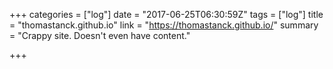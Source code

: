 +++
categories = ["log"]
date = "2017-06-25T06:30:59Z"
tags = ["log"]
title = "thomastanck.github.io"
link = "https://thomastanck.github.io/"
summary = "Crappy site. Doesn't even have content."

+++

